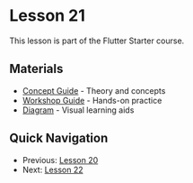 # Lesson 21

This lesson is part of the Flutter Starter course.

## Materials

- [Concept Guide](./concept.md) - Theory and concepts
- [Workshop Guide](./workshop_21.md) - Hands-on practice
- [Diagram](./diagram.md) - Visual learning aids

## Quick Navigation

- Previous: [Lesson 20](/docs/lessons/lesson-20)
- Next: [Lesson 22](/docs/lessons/lesson-22)
